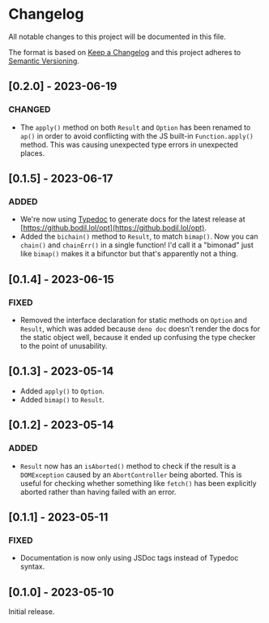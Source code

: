 # Changelog

All notable changes to this project will be documented in this file.

The format is based on [Keep a Changelog](http://keepachangelog.com/en/1.0.0/)
and this project adheres to
[Semantic Versioning](http://semver.org/spec/v2.0.0.html).

## [0.2.0] - 2023-06-19

### CHANGED

- The `apply()` method on both `Result` and `Option` has been renamed to `ap()`
  in order to avoid conflicting with the JS built-in `Function.apply()` method.
  This was causing unexpected type errors in unexpected places.

## [0.1.5] - 2023-06-17

### ADDED

- We're now using [Typedoc](https://typedoc.org/) to generate docs for the
  latest release at [https://github.bodil.lol/opt](https://github.bodil.lol/opt).
- Added the `bichain()` method to `Result`, to match `bimap()`. Now you can
  `chain()` and `chainErr()` in a single function! I'd call it a "bimonad" just
  like `bimap()` makes it a bifunctor but that's apparently not a thing.

## [0.1.4] - 2023-06-15

### FIXED

- Removed the interface declaration for static methods on `Option` and `Result`,
  which was added because `deno doc` doesn't render the docs for the static
  object well, because it ended up confusing the type checker to the point of
  unusability.

## [0.1.3] - 2023-05-14

- Added `apply()` to `Option`.
- Added `bimap()` to `Result`.

## [0.1.2] - 2023-05-14

### ADDED

- `Result` now has an `isAborted()` method to check if the result is a
  `DOMException` caused by an `AbortController` being aborted. This is useful
  for checking whether something like `fetch()` has been explicitly aborted
  rather than having failed with an error.

## [0.1.1] - 2023-05-11

### FIXED

- Documentation is now only using JSDoc tags instead of Typedoc syntax.

## [0.1.0] - 2023-05-10

Initial release.

